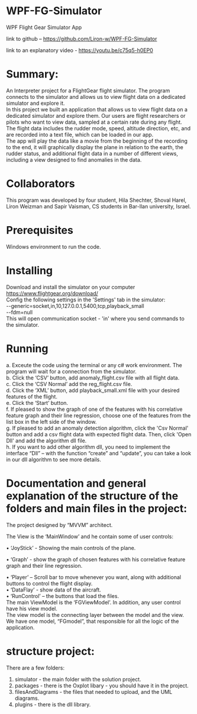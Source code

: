 # WPF-FG-Simulator

WPF Flight Gear Simulator App  

link to github –  https://github.com/Liron-w/WPF-FG-Simulator

link to an explanatory video - https://youtu.be/c75q5-h0EP0  

# Summary:
An Interpreter project for a FlightGear flight simulator. The program connects to the simulator and allows us to view flight data on a dedicated simulator and explore it.  
In this project we built an application that allows us to view flight data on a dedicated simulator and explore them. Our users are flight researchers or pilots who want to view data, sampled at a certain rate during any flight.  
The flight data includes the rudder mode, speed, altitude direction, etc, and are recorded into a text file, which can be loaded in our app.  
The app will play the data like a movie from the beginning of the recording to the end, it will graphically display the plane in relation to the earth, the rudder status, and additional flight data in a number of different views, including a view designed to find anomalies in the data.  
# Collaborators
This program was developed by four student, Hila Shechter, Shoval Harel, Liron Weizman and Sapir Vaisman, CS students in Bar-Ilan university, Israel.  
# Prerequisites
Windows environment to run the code.
# Installing
Download and install the simulator on your computer https://www.flightgear.org/download/   
Config the following settings in the 'Settings' tab in the simulator:  
  --generic=socket,in,10,127.0.0.1,5400,tcp,playback_small  
  --fdm=null  
This will open communication socket - 'in' where you send commands to the simulator.  
# Running
a.	Exceute the code using the terminal or any c# work environment. The program will wait for a connection from the simulator.  
b.	Click the ‘CSV’ button, add anomaly_flight.csv file with all flight data.  
c.	Click the ‘CSV Normal’ add the reg_flight.csv file.  
d.	Click the ‘XML’ button, add playback_small.xml file with your desired features of the flight.  
e.	Click the ‘Start’ button.   
f.	If pleased to show the graph of one of the features with his correlative feature graph and their line regression, choose one of the features from the list box in the left side of the window.  
g.	If pleased to add an anomaly detection algorithm, click the 'Csv Normal' button and add a csv flight data with expected flight data. Then, click 'Open Dll' and add the algorithm dll file.  
h.	If you want to add other algorithm dll, you need to implement the interface “Dll” – with the function “create” and “update”, you can take a look in our dll algorithm to see more details.  

# Documentation and general explanation of the structure of the folders and main files in the project:
The project designed by “MVVM” architect.  

The View is the ‘MainWindow’ and he contain some of user controls: 

•	‘JoyStick’ - Showing the main controls of the plane.  

•	‘Graph’ - show the graph of chosen features with his correlative feature graph and their line regression.

•	‘Player’ – Scroll bar to move whenever you want, along with additional buttons to control the flight display.  
•	‘DataFlay’ - show data of the aircraft.  
•	‘RunControl’ – the buttons that load the files.  
The main ViewModel is the ‘FGViewModel’.  In addition, any user control have his view model.  
The view model is the  connecting layer between the model and the view.  
We have one  model,  “FGmodel”,  that responsible for all the logic of the application.  

# structure project:
There are a few folders:  
1. simulator -  the main folder with the solution project.  
2. packages  - there is the Oxplot libary - you should have it in the project.  
3. filesAndDiagrams -  the files that needed to upload, and the UML diagrams.  
4. plugins - there is the dll library.  





